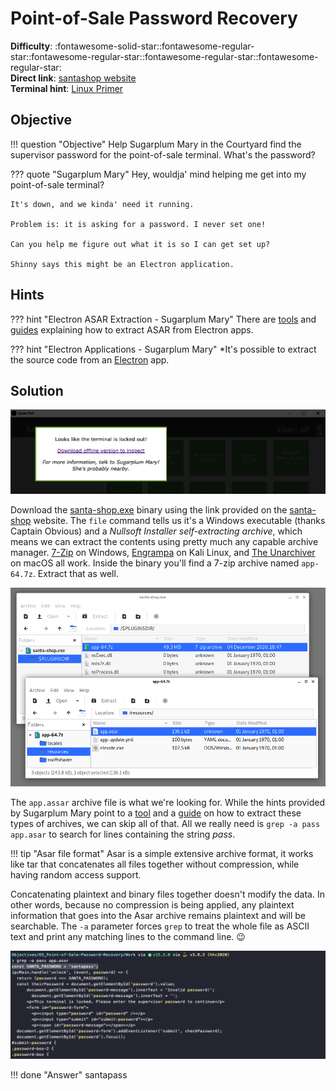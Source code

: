 # Point-of-Sale Password Recovery

**Difficulty**: :fontawesome-solid-star::fontawesome-regular-star::fontawesome-regular-star::fontawesome-regular-star::fontawesome-regular-star:<br/>
**Direct link**: [santashop website](https://download.holidayhackchallenge.com/2020/santa-shop/?challenge=santashop&id=54acdeec-8f9c-4288-94d5-dcd1e00ac63f)<br/>
**Terminal hint**: [Linux Primer](../hints/h3.md)


## Objective

!!! question "Objective"
    Help Sugarplum Mary in the Courtyard find the supervisor password for the point-of-sale terminal. What's the password?

??? quote "Sugarplum Mary"
    Hey, wouldja' mind helping me get into my point-of-sale terminal?
    
    It's down, and we kinda' need it running.
    
    Problem is: it is asking for a password. I never set one!
    
    Can you help me figure out what it is so I can get set up?
    
    Shinny says this might be an Electron application.


## Hints

??? hint "Electron ASAR Extraction - Sugarplum Mary"
    There are [tools](https://www.npmjs.com/package/asar) and [guides](https://medium.com/how-to-electron/how-to-get-source-code-of-any-electron-application-cbb5c7726c37) explaining how to extract ASAR from Electron apps.

??? hint "Electron Applications - Sugarplum Mary"
    *It's possible to extract the source code from an [Electron](https://www.electronjs.org/) app.

## Solution

![Locked PoS](../img/objectives/o3/locked_pos.png)

 Download the [santa-shop.exe](../artifacts/objectives/o3/santa-shop.exe) binary using the link provided on the [santa-shop](https://download.holidayhackchallenge.com/2020/santa-shop/?challenge=santashop&id=54acdeec-8f9c-4288-94d5-dcd1e00ac63f) website. The `file` command tells us it's a Windows executable (thanks Captain Obvious) and a *Nullsoft Installer self-extracting archive*, which means we can extract the contents using pretty much any capable archive manager. [7-Zip](https://www.7-zip.org/) on Windows, [Engrampa](https://github.com/mate-desktop/engrampa) on Kali Linux, and [The Unarchiver](https://theunarchiver.com/) on macOS all work. Inside the binary you'll find a 7-zip archive named `app-64.7z`. Extract that as well.

![Unpacking the binary](../img/objectives/o3/unpack_exe.png)

The `app.assar` archive file is what we're looking for. While the hints provided by Sugarplum Mary point to a [tool](https://www.npmjs.com/package/asar) and a [guide](https://medium.com/how-to-electron/how-to-get-source-code-of-any-electron-application-cbb5c7726c37) on how to extract these types of archives, we can skip all of that. All we really need is `grep -a pass app.asar` to search for lines containing the string *pass*.

!!! tip "Asar file format"
    Asar is a simple extensive archive format, it works like tar that concatenates all files together without compression, while having random access support.

Concatenating plaintext and binary files together doesn't modify the data. In other words, because no compression is being applied, any plaintext information that goes into the Asar archive remains plaintext and will be searchable. The `-a` parameter forces `grep` to treat the whole file as ASCII text and print any matching lines to the command line. :wink:
 
![Finding the password](../img/objectives/o3/password.png)


!!! done "Answer"
    santapass
